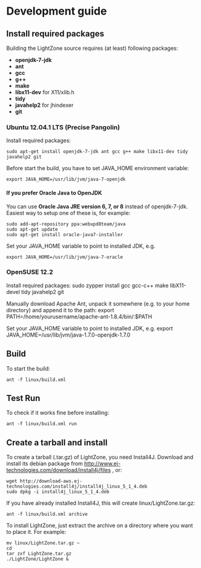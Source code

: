 # Development guide

## Install required packages
Building the LightZone source requires (at least) following packages:
- __openjdk-7-jdk__
- __ant__
- __gcc__
- __g++__
- __make__
- __libx11-dev__ for X11/xlib.h
- __tidy__
- __javahelp2__ for jhindexer
- __git__

### Ubuntu 12.04.1 LTS (Precise Pangolin)
Install required packages:

    sudo apt-get install openjdk-7-jdk ant gcc g++ make libx11-dev tidy javahelp2 git

Before start the build, you have to set JAVA_HOME environment variable:

    export JAVA_HOME=/usr/lib/jvm/java-7-openjdk

#### If you prefer Oracle Java to OpenJDK
You can use __Oracle Java JRE version 6, 7, or 8__ instead of openjdk-7-jdk.
Easiest way to setup one of these is, for example:

    sudo add-apt-repository ppa:webupd8team/java
    sudo apt-get update
    sudo apt-get install oracle-java7-installer

Set your JAVA_HOME variable to point to installed JDK, e.g.

    export JAVA_HOME=/usr/lib/jvm/java-7-oracle

### OpenSUSE 12.2
Install required packages:
    sudo zypper install gcc gcc-c++ make libX11-devel tidy javahelp2 git

Manually download Apache Ant, unpack it somewhere (e.g. to your home directory) and append it to the path:
    export PATH=/home/yourusername/apache-ant-1.8.4/bin/:$PATH

Set your JAVA_HOME variable to point to installed JDK, e.g.
    export JAVA_HOME=/usr/lib/jvm/java-1.7.0-openjdk-1.7.0

## Build
To start the build:

    ant -f linux/build.xml

## Test Run
To check if it works fine before installing:

    ant -f linux/build.xml run

## Create a tarball and install
To create a tarball (.tar.gz) of LightZone, you need Install4J.
Download and install its debian package from
http://www.ej-technologies.com/download/install4j/files
, or:

    wget http://download-aws.ej-technologies.com/install4j/install4j_linux_5_1_4.deb
    sudo dpkg -i install4j_linux_5_1_4.deb

If you have already installed Install4J, this will create linux/LightZone.tar.gz:

    ant -f linux/build.xml archive

To install LightZone, just extract the archive on a directory where you want to place it.
For example:

    mv linux/LightZone.tar.gz ~
    cd
    tar zxf LightZone.tar.gz
    ./LightZone/LightZone &

